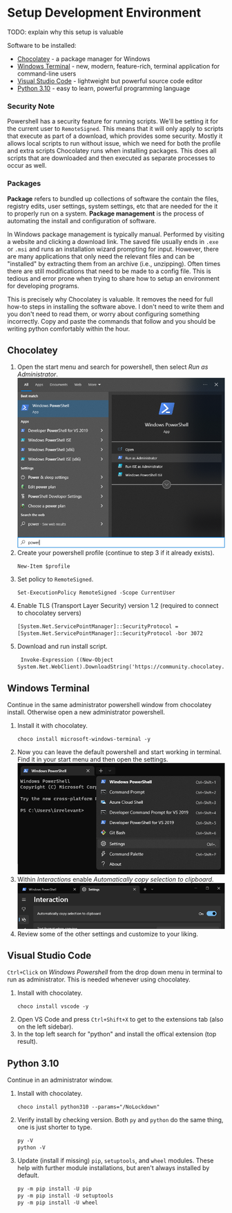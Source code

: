 # Setup Development Environment
TODO: explain why this setup is valuable

Software to be installed:
- [Chocolatey](https://docs.chocolatey.org/en-us/why) - a package manager for Windows
- [Windows Terminal](https://github.com/microsoft/terminal) - new, modern, feature-rich, terminal application for command-line users
- [Visual Studio Code](https://code.visualstudio.com/docs) - lightweight but powerful source code editor
- [Python 3.10](https://docs.python.org/3.10/tutorial/index.html) - easy to learn, powerful programming language

### Security Note
Powershell has a security feature for running scripts. We'll be setting it for the current user to `RemoteSigned`. This means that it will only apply to scripts that execute as part of a download, which provides some security. Mostly it allows local scripts to run without issue, which we need for both the profile and extra scripts Chocolatey runs when installing packages. This does all scripts that are downloaded and then executed as separate processes to occur as well.

### Packages
**Package** refers to bundled up collections of software the contain the files, registry edits, user settings, system settings, etc that are needed for the it to properly run on a system. **Package management** is the process of automating the install and configuration of software.

In Windows package management is typically manual. Performed by visiting a website and clicking a download link. The saved file usually ends in `.exe` or `.msi` and runs an installation wizard prompting for input. However, there are many applications that only need the relevant files and can be "installed" by extracting them from an archive (i.e., unzipping). Often times there are still modifications that need to be made to a config file. This is tedious and error prone when trying to share how to setup an environment for developing programs.

This is precisely why Chocolatey is valuable. It removes the need for full how-to steps in installing the software above. I don't need to write them and you don't need to read them, or worry about configuring something incorrectly. Copy and paste the commands that follow and you should be writing python comfortably within the hour.

## Chocolatey
1. Open the start menu and search for powershell, then select _Run as Administrator_.  
![](start_powershell_admin.png)
2. Create your powershell profile (continue to step 3 if it already exists).
   ```pwsh
   New-Item $profile
   ```
3. Set policy to `RemoteSigned`.  
   ```pwsh
   Set-ExecutionPolicy RemoteSigned -Scope CurrentUser
   ```
4. Enable TLS (Transport Layer Security) version 1.2 (required to connect to chocolatey servers)  
   ```pwsh
   [System.Net.ServicePointManager]::SecurityProtocol = [System.Net.ServicePointManager]::SecurityProtocol -bor 3072
   ```
5. Download and run install script.  
   ```pwsh
    Invoke-Expression ((New-Object System.Net.WebClient).DownloadString('https://community.chocolatey.org/install.ps1'))

## Windows Terminal
Continue in the same administrator powershell window from chocolatey install. Otherwise open a new administrator powershell.
1. Install it with chocolatey.  
   ```pwsh
   choco install microsoft-windows-terminal -y
   ```
2. Now you can leave the default powershell and start working in terminal. Find it in your start menu and then open the settings.  
![](open_terminal_settings.png)
3. Within *Interactions* enable _Automatically copy selection to clipboard_.  
![](selection_to_clipboard.png)
4. Review some of the other settings and customize to your liking.

## Visual Studio Code
`Ctrl+Click` on _Windows Powershell_ from the drop down menu in terminal to run as administrator. This is needed whenever using chocolatey.
1. Install with chocolatey.  
   ```pwsh
   choco install vscode -y
   ```
2. Open VS Code and press `Ctrl+Shift+X` to get to the extensions tab (also on the left sidebar).
3. In the top left search for "python" and install the offical extension (top result).

## Python 3.10
Continue in an administrator window.
1. Install with chocolatey.
   ```pwsh
   choco install python310 --params="/NoLockdown"
   ```
2. Verify install by checking version. Both `py` and `python` do the same thing, one is just shorter to type.
   ```pwsh
   py -V
   python -V
   ```
3. Update (install if missing) `pip`, `setuptools`, and `wheel` modules. These help with further module installations, but aren't always installed by default.
   ```pwsh
   py -m pip install -U pip
   py -m pip install -U setuptools
   py -m pip install -U wheel
   ```